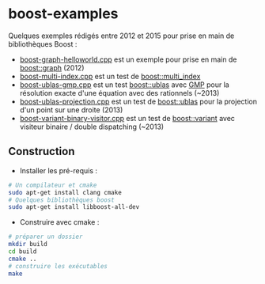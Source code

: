 # boost-examples

Quelques exemples rédigés entre 2012 et 2015 pour prise en main de bibliothèques Boost :

* [boost-graph-helloworld.cpp](boost-graph-helloworld.cpp) est un exemple pour prise en main de [boost::graph](https://www.boost.org/doc/libs/1_75_0/libs/graph/doc/index.html) (2012)
* [boost-multi-index.cpp](boost-multi-index.cpp) est un test de [boost::multi_index](https://www.boost.org/doc/libs/1_75_0/libs/multi_index/doc/index.html)
* [boost-ublas-gmp.cpp](boost-ublas-gmp.cpp) est un test [boost::ublas](https://www.boost.org/doc/libs/1_87_0/libs/numeric/ublas/doc/index.html) avec [GMP](https://gmplib.org/) pour la résolution exacte d'une équation avec des rationnels (~2013)
* [boost-ublas-projection.cpp](boost-ublas-projection.cpp) est un test de [boost::ublas](https://www.boost.org/doc/libs/1_87_0/libs/numeric/ublas/doc/index.html) pour la projection d'un point sur une droite (2013)
* [boost-variant-binary-visitor.cpp](boost-variant-binary-visitor.cpp) est un test de [boost::variant](https://www.boost.org/doc/libs/1_87_0/doc/html/variant.html) avec visiteur binaire / double dispatching (~2013)

## Construction

* Installer les pré-requis :

```bash
# Un compilateur et cmake
sudo apt-get install clang cmake
# Quelques bibliothèques boost
sudo apt-get install libboost-all-dev
```

* Construire avec cmake :

```bash
# préparer un dossier
mkdir build
cd build
cmake ..
# construire les exécutables
make
```
